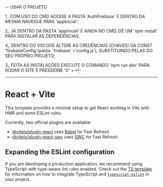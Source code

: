 -- USAR O PROJETO

1_ COM USO DO CMD ACESSE A PASTA 'AuthFirebase' E DENTRO DA MESMA NAVEGUE PARA 'appInicial';

2_ JÁ DENTRO DA PASTA 'appInicial' E AINDA NO CMD, DÊ UM 'npm install' PARA INSTALAR AS DEPENDÊNCIAS;

4_ DENTRO DO VSCODE ALTERE AS CREDÊNCIAIS (CHAVES) DA CONST 'firebaseConfig'(pasta: 'firebase' >'config.js'), SUBSTITUINDO PELAS DO SEU PRÓPRIO PROJETO;

3_ FEITA AS INSTALAÇÕES EXECUTE O COMANDO 'npm run dev' PARA RODAR O SITE E PRESSIONE 'O' + ⏎; 

---

# React + Vite

This template provides a minimal setup to get React working in Vite with HMR and some ESLint rules.

Currently, two official plugins are available:

- [@vitejs/plugin-react](https://github.com/vitejs/vite-plugin-react/blob/main/packages/plugin-react) uses [Babel](https://babeljs.io/) for Fast Refresh
- [@vitejs/plugin-react-swc](https://github.com/vitejs/vite-plugin-react/blob/main/packages/plugin-react-swc) uses [SWC](https://swc.rs/) for Fast Refresh

## Expanding the ESLint configuration

If you are developing a production application, we recommend using TypeScript with type-aware lint rules enabled. Check out the [TS template](https://github.com/vitejs/vite/tree/main/packages/create-vite/template-react-ts) for information on how to integrate TypeScript and [`typescript-eslint`](https://typescript-eslint.io) in your project.

